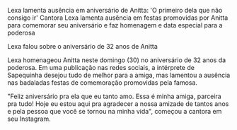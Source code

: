 Lexa lamenta ausência em aniversário de Anitta: 'O primeiro dela que não consigo ir'
Cantora Lexa lamenta ausência em festas promovidas por Anitta para comemorar seu aniversário e faz homenagem e data especial para a poderosa


Lexa falou sobre o aniversário de 32 anos de Anitta

Lexa homenageou Anitta neste domingo (30) no aniversário de 32 anos da poderosa. Em uma publicação nas redes sociais, a intérprete de Sapequinha desejou tudo de melhor para a amiga, mas lamentou a ausência nas badaladas festas de comemoração promovidas pela famosa.

"Feliz aniversário pra ela que eu tanto amo. Essa é minha amiga, parceira pra tudo! Hoje eu estou aqui pra agradecer a nossa amizade de tantos anos e pela pessoa que você se tornou na minha vida", começou a cantora em seu Instagram.
